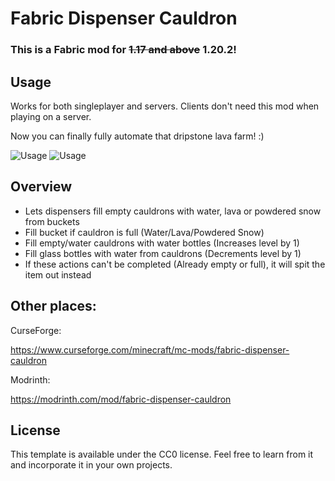 
# Fabric Dispenser Cauldron

### This is a Fabric mod for ~~1.17 and above~~ 1.20.2!

## Usage

Works for both singleplayer and servers. Clients don't need this mod when playing on a server.

Now you can finally fully automate that dripstone lava farm! :)

![Usage](./usage.gif)
![Usage](./usage_snow.gif)

## Overview

* Lets dispensers fill empty cauldrons with water, lava or powdered snow from buckets
* Fill bucket if cauldron is full (Water/Lava/Powdered Snow)
* Fill empty/water cauldrons with water bottles (Increases level by 1)
* Fill glass bottles with water from cauldrons (Decrements level by 1)
* If these actions can't be completed (Already empty or full), it will spit the item out instead

## Other places:
CurseForge:

https://www.curseforge.com/minecraft/mc-mods/fabric-dispenser-cauldron

Modrinth:

https://modrinth.com/mod/fabric-dispenser-cauldron

## License

This template is available under the CC0 license. Feel free to learn from it and incorporate it in your own projects.
